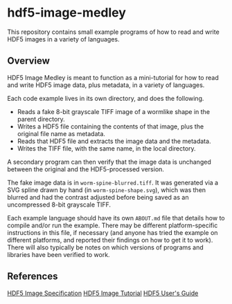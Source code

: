 # hdf5-image-medley

This repository contains small example programs of how to read and write HDF5 images in a variety of languages.

## Overview

HDF5 Image Medley is meant to function as a mini-tutorial for how to read and 
write HDF5 image data, plus metadata, in a variety of languages.

Each code example lives in its own directory, and does the following.

  - Reads a fake 8-bit grayscale TIFF image of a wormlike shape in the parent directory.
  - Writes a HDF5 file containing the contents of that image, plus the original file name as metadata.
  - Reads that HDF5 file and extracts the image data and the metadata.
  - Writes the TIFF file, with the same name, in the local directory.

A secondary program can then verify that the image data is unchanged between the 
original and the HDF5-processed version.

The fake image data is in `worm-spine-blurred.tiff`.  It was generated via a
SVG spline drawn by hand (in `worm-spine-shape.svg`), which was then blurred and 
had the contrast adjusted before being saved as an uncompressed 8-bit grayscale 
TIFF.

Each example language should have its own `ABOUT.md` file that details how to
compile and/or run the example.  There may be different platform-specific
instructions in this file, if necessary (and anyone has tried the example on
different platforms, and reported their findings on how to get it to work).
There will also typically be notes on which versions of programs and libraries
have been verified to work.

## References

[HDF5 Image Specification](https://www.hdfgroup.org/HDF5/doc/ADGuide/ImageSpec.html)
[HDF5 Image Tutorial](https://www.hdfgroup.org/HDF5/Tutor/h5image.html)
[HDF5 User's Guide](https://www.hdfgroup.org/HDF5/doc/UG/index.html)